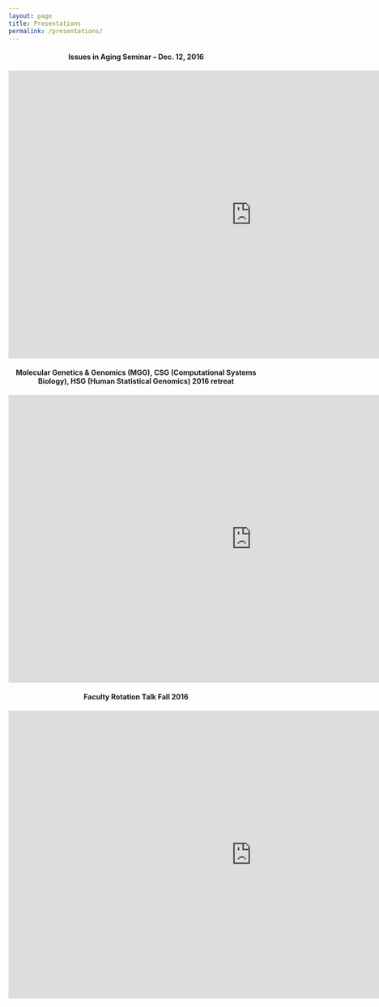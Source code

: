 ```yaml
---
layout: page
title: Presentations
permalink: /presentations/
---
```


<div style="text-align:center">

<h4> Issues in Aging Seminar – Dec. 12, 2016 </h4>
<iframe src="https://docs.google.com/presentation/d/1HnQvc_MNWtqysBNcUPNG0DZyYEqVp7wT3h_b6pK_haQ/embed?start=false&loop=false&delayms=3000" frameborder="0" width="960" height="569" allowfullscreen="true" mozallowfullscreen="true" webkitallowfullscreen="true"></iframe>



<h4> Molecular Genetics & Genomics (MGG), CSG (Computational Systems Biology), HSG (Human Statistical Genomics) 2016 retreat </h4>
<iframe src="https://docs.google.com/presentation/d/1OOExwCbcRjh_gl-ld-CDBuaBLAkf-CitGiNIQHmzlJ0/embed?start=false&loop=false&delayms=3000" frameborder="0" width="960" height="569" allowfullscreen="true" mozallowfullscreen="true" webkitallowfullscreen="true"></iframe>


<h4>Faculty Rotation Talk Fall 2016 </h4>
<iframe src="https://docs.google.com/presentation/d/1OLv5fZ6hUU_gSEL2HSb-2ChilVDplN7c9rKtwFL6LTc/embed?start=false&loop=false&delayms=3000" frameborder="0" width="960" height="569" allowfullscreen="true" mozallowfullscreen="true" webkitallowfullscreen="true"></iframe>
</div>


